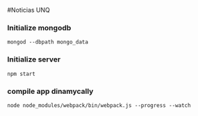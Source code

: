 #Noticias UNQ

### Initialize mongodb

```
mongod --dbpath mongo_data
```

### Initialize server

```
npm start
```

### compile app dinamycally

```
node node_modules/webpack/bin/webpack.js --progress --watch
```
